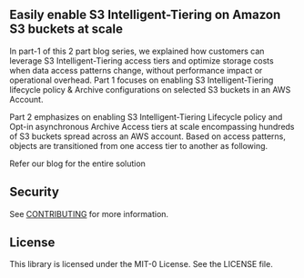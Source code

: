 ## Easily enable S3 Intelligent-Tiering on Amazon S3 buckets at scale

In part-1 of this 2 part blog series, we explained how customers can leverage S3 Intelligent-Tiering access tiers and optimize storage costs when data access patterns change, without performance impact or operational overhead. Part 1 focuses on enabling S3 Intelligent-Tiering lifecycle policy & Archive configurations on selected S3 buckets in an AWS Account.  

Part 2 emphasizes on enabling S3 Intelligent-Tiering Lifecycle policy and Opt-in asynchronous Archive Access tiers at scale encompassing hundreds of S3 buckets spread across an AWS account. Based on access patterns, objects are transitioned from one access tier to another as following.

Refer our blog for the entire solution

## Security

See [CONTRIBUTING](CONTRIBUTING.md#security-issue-notifications) for more information.

## License

This library is licensed under the MIT-0 License. See the LICENSE file.

